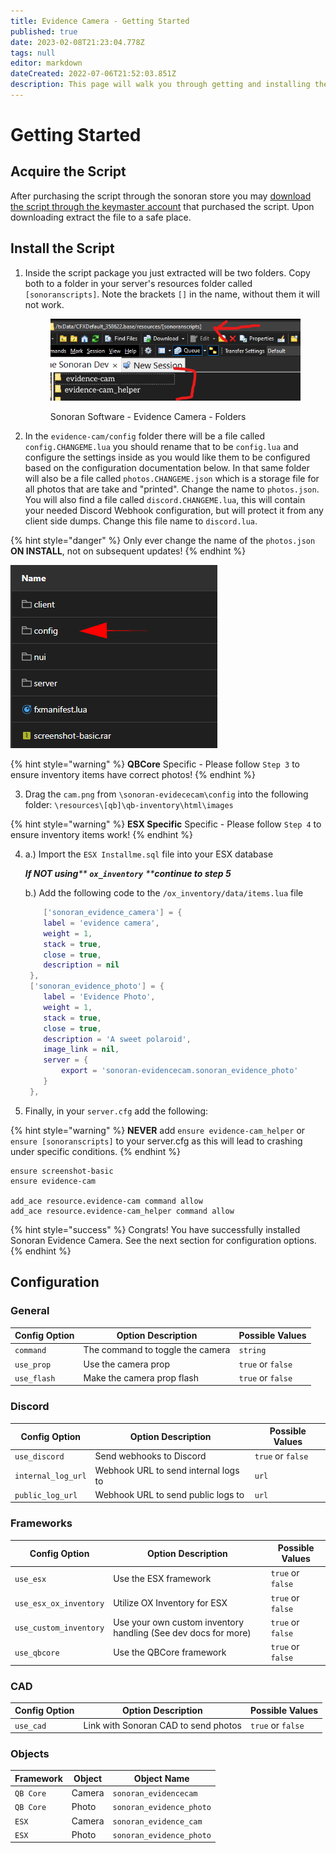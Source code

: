 ```yaml
---
title: Evidence Camera - Getting Started
published: true
date: 2023-02-08T21:23:04.778Z
tags: null
editor: markdown
dateCreated: 2022-07-06T21:52:03.851Z
description: This page will walk you through getting and installing the script.
---
```


# Getting Started

## Acquire the Script

After purchasing the script through the sonoran store you may [download the script through the keymaster account](../../general/tebex-assets.md) that purchased the script. Upon downloading extract the file to a safe place.

## Install the Script

1.  Inside the script package you just extracted will be two folders. Copy both to a folder in your server's resources folder called `[sonoranscripts]`. Note the brackets `[]` in the name, without them it will not work.&#x20;

    <figure><img src="../../evidence-camera/directory-example_(1).png" alt=""><figcaption><p>Sonoran Software - Evidence Camera - Folders</p></figcaption></figure>
2. In the `evidence-cam/config` folder there will be a file called `config.CHANGEME.lua` you should rename that to be `config.lua` and configure the settings inside as you would like them to be configured based on the configuration documentation below. In that same folder will also be a file called `photos.CHANGEME.json` which is a storage file for all photos that are take and "printed". Change the name to `photos.json`. You will also find a file called `discord.CHANGEME.lua`, this will contain your needed Discord Webhook configuration, but will protect it from any client side dumps. Change this file name to `discord.lua`.

{% hint style="danger" %}
Only ever change the name of the `photos.json` **ON INSTALL**, not on subsequent updates!
{% endhint %}

![Sonoran Software - Evidence Camera - Config folder](../../evidence-camera/config-folder.png)

{% hint style="warning" %}
**QBCore** Specific - Please follow `Step 3` to ensure inventory items have correct photos!
{% endhint %}

3. Drag the `cam.png` from `\sonoran-evidececam\config` into the following folder: `\resources\[qb]\qb-inventory\html\images`

{% hint style="warning" %}
**ESX Specific** Specific - Please follow `Step 4` to ensure inventory items work!
{% endhint %}

4.  a.) Import the `ESX Installme.sql` file into your ESX database

    _**If NOT using**** ****`ox_inventory`**** ****continue to step 5**_

    b.) Add the following code to the `/ox_inventory/data/items.lua` file

    ```lua
    	['sonoran_evidence_camera'] = {
     	label = 'evidence camera',
     	weight = 1,
     	stack = true,
     	close = true,
     	description = nil
     },
     ['sonoran_evidence_photo'] = {
     	label = 'Evidence Photo',
     	weight = 1,
     	stack = true,
     	close = true,
     	description = 'A sweet polaroid',
     	image_link = nil,
     	server = {
     		export = 'sonoran-evidencecam.sonoran_evidence_photo'
     	}
     },
    ```
5. Finally, in your `server.cfg` add the following:

{% hint style="warning" %}
**NEVER** add `ensure evidence-cam_helper` or `ensure [sonoranscripts]` to your server.cfg as this will lead to crashing under specific conditions.
{% endhint %}

```
ensure screenshot-basic
ensure evidence-cam

add_ace resource.evidence-cam command allow
add_ace resource.evidence-cam_helper command allow
```

{% hint style="success" %}
Congrats! You have successfully installed Sonoran Evidence Camera. See the next section for configuration options.
{% endhint %}

## Configuration

### General

| Config Option | Option Description               | Possible Values   |
| ------------- | -------------------------------- | ----------------- |
| `command`     | The command to toggle the camera | `string`          |
| `use_prop`    | Use the camera prop              | `true` or `false` |
| `use_flash`   | Make the camera prop flash       | `true` or `false` |

### Discord

| Config Option      | Option Description                   | Possible Values   |
| ------------------ | ------------------------------------ | ----------------- |
| `use_discord`      | Send webhooks to Discord             | `true` or `false` |
| `internal_log_url` | Webhook URL to send internal logs to | `url`             |
| `public_log_url`   | Webhook URL to send public logs to   | `url`             |

### Frameworks

| Config Option          | Option Description                                             | Possible Values   |
| ---------------------- | -------------------------------------------------------------- | ----------------- |
| `use_esx`              | Use the ESX framework                                          | `true` or `false` |
| `use_esx_ox_inventory` | Utilize OX Inventory for ESX                                   | `true` or `false` |
| `use_custom_inventory` | Use your own custom inventory handling (See dev docs for more) | `true` or `false` |
| `use_qbcore`           | Use the QBCore framework                                       | `true` or `false` |

### CAD

| Config Option | Option Description                   | Possible Values   |
| ------------- | ------------------------------------ | ----------------- |
| `use_cad`     | Link with Sonoran CAD to send photos | `true` or `false` |

### Objects

| Framework | Object | Object Name              |
| --------- | ------ | ------------------------ |
| `QB Core` | Camera | `sonoran_evidencecam`    |
| `QB Core` | Photo  | `sonoran_evidence_photo` |
| `ESX`     | Camera | `sonoran_evidence_cam`   |
| `ESX`     | Photo  | `sonoran_evidence_photo` |
